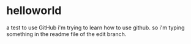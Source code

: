 # helloworld
a test to use GitHub
i'm trying to learn how to use github. so i'm typing something in the readme file of the edit branch. 
